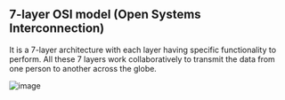 ## 7-layer OSI model (Open Systems Interconnection)
It is a 7-layer architecture with each layer having specific functionality to perform. All these 7 layers work collaboratively to transmit the data from one person to another across the globe. 

![image](https://github.com/user-attachments/assets/4f965446-c150-433f-9ab2-27ff41c11b05)


